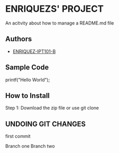 # ENRIQUEZS' PROJECT
An acitvity about how to manage a README.md file

## Authors

- [ENRIQUEZ-IPT101-B](https://github.com/ENRIQUEZ-IPT101-B)



## Sample Code

printf("Hello World");

## How to Install
Step 1: Download the zip file or use git clone

## UNDOING GIT CHANGES
first commit

Branch one
Branch two
